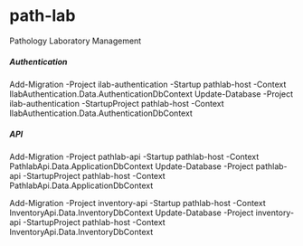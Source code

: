 # path-lab
Pathology Laboratory Management

##### Authentication

Add-Migration -Project ilab-authentication -Startup pathlab-host -Context IlabAuthentication.Data.AuthenticationDbContext
Update-Database -Project ilab-authentication -StartupProject pathlab-host -Context IlabAuthentication.Data.AuthenticationDbContext

##### API

Add-Migration -Project pathlab-api -Startup pathlab-host -Context PathlabApi.Data.ApplicationDbContext
Update-Database -Project pathlab-api -StartupProject pathlab-host -Context PathlabApi.Data.ApplicationDbContext

Add-Migration -Project inventory-api -Startup pathlab-host -Context InventoryApi.Data.InventoryDbContext
Update-Database -Project inventory-api -StartupProject pathlab-host -Context InventoryApi.Data.InventoryDbContext
